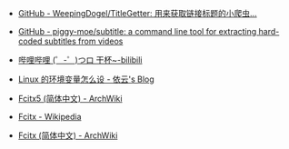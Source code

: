 * [GitHub - WeepingDogel/TitleGetter: 用来获取链接标题的小爬虫...](https://github.com/WeepingDogel/TitleGetter)

* [GitHub - piggy-moe/subtitle: a command line tool for extracting hard-coded subtitles from videos](https://github.com/piggy-moe/subtitle)

* [哔哩哔哩 (゜-゜)つロ 干杯~-bilibili](https://www.bilibili.com/)

* [Linux 的环境变量怎么设 - 依云's Blog](https://blog.lilydjwg.me/2020/7/22/linux-environment-variables.215496.html)

* [Fcitx5 (简体中文) - ArchWiki](https://wiki.archlinux.org/index.php/Fcitx5_(%E7%AE%80%E4%BD%93%E4%B8%AD%E6%96%87))

* [Fcitx - Wikipedia](https://en.wikipedia.org/wiki/Fcitx)

* [Fcitx (简体中文) - ArchWiki](https://wiki.archlinux.org/index.php/Fcitx_(%E7%AE%80%E4%BD%93%E4%B8%AD%E6%96%87))

